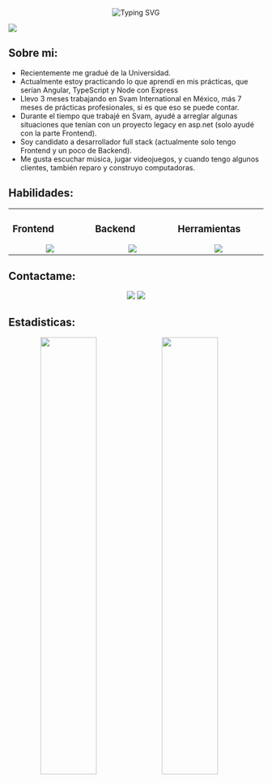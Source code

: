 


<p align="center">
  <img src="https://readme-typing-svg.herokuapp.com?font=Fira+Code&size=35&pause=1000&color=F78100&center=true&vCenter=true&width=435&lines=I'm+Maximiliano;Web+Developer;Full-Stack" alt="Typing SVG" />
</p>

<img  src="https://user-images.githubusercontent.com/73097560/115834477-dbab4500-a447-11eb-908a-139a6edaec5c.gif">
</br>

## Sobre mi:


- Recientemente me gradué de la Universidad.
- Actualmente estoy practicando lo que aprendí en mis prácticas, que serían Angular, TypeScript y Node con Express
- Llevo 3 meses trabajando en Svam International en México, más 7 meses de prácticas profesionales, si es que eso se puede contar.
- Durante el tiempo que trabajé en Svam, ayudé a arreglar algunas situaciones que tenían con un proyecto legacy en asp.net (solo ayudé con la parte Frontend).
- Soy candidato a desarrollador full stack (actualmente solo tengo Frontend y un poco de Backend).
- Me gusta escuchar música, jugar videojuegos, y cuando tengo algunos clientes, también reparo y construyo computadoras.

## Habilidades:

<table><tr><td valign="top" width="25%">

### Frontend  
<div align="center">  
       <img src="https://skillicons.dev/icons?i=html,css,js,ts,angular,bootstrap&perline=4" /> 
</div>
 </td><td valign="top" width="25%">
        
### Backend
<div align="center">
       <img src="https://skillicons.dev/icons?i=nodejs,express&perline=4" /> 
</div>

</td><td valign="top" width="25%">
  
### Herramientas
<div align="center">
       <img src="https://skillicons.dev/icons?i=git,github,vscode,discord,postman&perline=4" /> 
</div>
</td>
</tr></table>


## Contactame:
<div align="center">
    <a href="https://www.linkedin.com/in/maximiliano-rodr%C3%ADguez-991430245?utm_source=share&utm_campaign=share_via&utm_content=profile&utm_medium=android_app" target="_blank"><img src="https://img.shields.io/badge/-Maximiliano%20Rodríguez-0077B5?style=flat&logo=Linkedin&logoColor=white"/></a>
    <a target="_blank" href="mailto:maxrdz117@gmail.com"><img src="https://img.shields.io/badge/-maxrdz117@gmail.com-D14836?style=flat&logo=Gmail&logoColor=white"/></a>
</div>

 ## Estadisticas:
 <div align="center">
   <img align="left" width="47%" src="https://github-readme-stats.vercel.app/api?username=MaximilianoRdz&show_icons=true&theme=darcula"/>
   <img align="left" width="47%" src="https://github-readme-stats.vercel.app/api/top-langs/?username=MaximilianoRdz&layout=compact&theme=darcula"/>
 </div>
